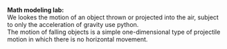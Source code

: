 <strong>Math modeling lab:</strong>
<br>We lookes the motion of an object thrown or projected into the air, subject to only the acceleration of gravity use python. 
<br>The motion of falling objects is a simple one-dimensional type of projectile motion in which there is no horizontal movement. 
